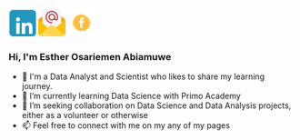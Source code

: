 [![LinkedIn](https://github.com/Estar27/Estar27/blob/main/Untitled%20design%20(2).png?raw=true)](https://www.linkedin.com/in/esther-abiamuwe-972139224/)
            [![Email](https://github.com/Estar27/Estar27/blob/main/Untitled%20design%20(3).png?raw=true)](mailto:Abiamuweesther65@gmail.com)                            [![Facebook](https://github.com/Estar27/Estar27/blob/main/Untitled%20design%20(4).png?raw=true)](https://www.facebook.com/profile.php?id=100004500046230&mibextid=LQQJ4d)
### Hi, I'm Esther Osariemen Abiamuwe

- 👀 I'm a Data Analyst and Scientist who likes to share my learning journey.
- 🌱 I’m currently learning Data Science with Primo Academy
- 💞️ I’m seeking collaboration on Data Science and Data Analysis projects, either as a volunteer or otherwise
- 📫 Feel free to connect with me on my any of my pages

<!---
Estar27/Estar27 is a ✨ special ✨ repository because its `README.md` (this file) appears on your GitHub profile.
You can click the Preview link to take a look at your changes.
--->


